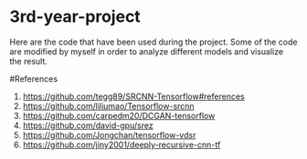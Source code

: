 # 3rd-year-project
Here are the code that have been used during the project. Some of the code are modified by myself in order to analyze different models and visualize the result.

#References
1. https://github.com/tegg89/SRCNN-Tensorflow#references
2. https://github.com/liliumao/Tensorflow-srcnn
3. https://github.com/carpedm20/DCGAN-tensorflow
4. https://github.com/david-gpu/srez
5. https://github.com/Jongchan/tensorflow-vdsr
6. https://github.com/jiny2001/deeply-recursive-cnn-tf
